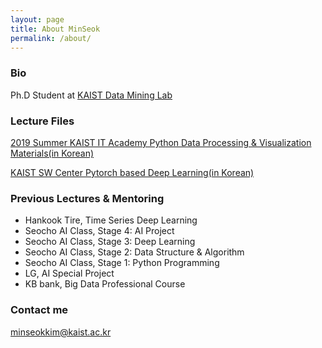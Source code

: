 ```yaml
---
layout: page
title: About MinSeok
permalink: /about/
---
```


### Bio
Ph.D Student at [KAIST Data Mining Lab](dm.kaist.ac.kr)

### Lecture Files
[2019 Summer KAIST IT Academy Python Data Processing & Visualization Materials(in Korean)](https://drive.google.com/drive/folders/1_HGgvZiRmDQ4pKs55S2TaFai2sAc5IXx?usp=sharing)

[KAIST SW Center Pytorch based Deep Learning(in Korean)](https://drive.google.com/drive/folders/1h4r8bUZkxyAYZwOqSc75mibD49ktpprx?usp=sharing)

### Previous Lectures & Mentoring

- Hankook Tire, Time Series Deep Learning 
- Seocho AI Class, Stage 4: AI Project
- Seocho AI Class, Stage 3: Deep Learning
- Seocho AI Class, Stage 2: Data Structure & Algorithm
- Seocho AI Class, Stage 1: Python Programming
- LG, AI Special Project 
- KB bank, Big Data Professional Course


### Contact me

[minseokkim@kaist.ac.kr](mailto:minseokkim@kaist.ac.kr)

